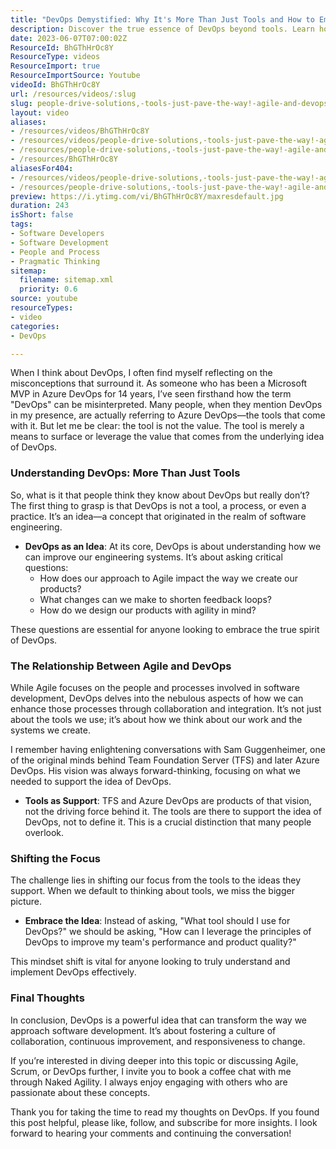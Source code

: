 ```yaml
---
title: "DevOps Demystified: Why It's More Than Just Tools and How to Embrace Its True Value"
description: Discover the true essence of DevOps beyond tools. Learn how to leverage its principles for enhanced collaboration and product quality in software development.
date: 2023-06-07T07:00:02Z
ResourceId: BhGThHrOc8Y
ResourceType: videos
ResourceImport: true
ResourceImportSource: Youtube
videoId: BhGThHrOc8Y
url: /resources/videos/:slug
slug: people-drive-solutions,-tools-just-pave-the-way!-agile-and-devops-are-about-people,-not-tools-
layout: video
aliases:
- /resources/videos/BhGThHrOc8Y
- /resources/videos/people-drive-solutions,-tools-just-pave-the-way!-agile-and-devops-are-about-people,-not-tools-
- /resources/people-drive-solutions,-tools-just-pave-the-way!-agile-and-devops-are-about-people,-not-tools-
- /resources/BhGThHrOc8Y
aliasesFor404:
- /resources/videos/people-drive-solutions,-tools-just-pave-the-way!-agile-and-devops-are-about-people,-not-tools-
- /resources/people-drive-solutions,-tools-just-pave-the-way!-agile-and-devops-are-about-people,-not-tools-
preview: https://i.ytimg.com/vi/BhGThHrOc8Y/maxresdefault.jpg
duration: 243
isShort: false
tags:
- Software Developers
- Software Development
- People and Process
- Pragmatic Thinking
sitemap:
  filename: sitemap.xml
  priority: 0.6
source: youtube
resourceTypes:
- video
categories:
- DevOps

---
```

When I think about DevOps, I often find myself reflecting on the misconceptions that surround it. As someone who has been a Microsoft MVP in Azure DevOps for 14 years, I’ve seen firsthand how the term "DevOps" can be misinterpreted. Many people, when they mention DevOps in my presence, are actually referring to Azure DevOps—the tools that come with it. But let me be clear: the tool is not the value. The tool is merely a means to surface or leverage the value that comes from the underlying idea of DevOps.

### Understanding DevOps: More Than Just Tools

So, what is it that people think they know about DevOps but really don’t? The first thing to grasp is that DevOps is not a tool, a process, or even a practice. It’s an idea—a concept that originated in the realm of software engineering. 

- **DevOps as an Idea**: At its core, DevOps is about understanding how we can improve our engineering systems. It’s about asking critical questions:
  - How does our approach to Agile impact the way we create our products?
  - What changes can we make to shorten feedback loops?
  - How do we design our products with agility in mind?

These questions are essential for anyone looking to embrace the true spirit of DevOps.

### The Relationship Between Agile and DevOps

While Agile focuses on the people and processes involved in software development, DevOps delves into the nebulous aspects of how we can enhance those processes through collaboration and integration. It’s not just about the tools we use; it’s about how we think about our work and the systems we create.

I remember having enlightening conversations with Sam Guggenheimer, one of the original minds behind Team Foundation Server (TFS) and later Azure DevOps. His vision was always forward-thinking, focusing on what we needed to support the idea of DevOps. 

- **Tools as Support**: TFS and Azure DevOps are products of that vision, not the driving force behind it. The tools are there to support the idea of DevOps, not to define it. This is a crucial distinction that many people overlook.

### Shifting the Focus

The challenge lies in shifting our focus from the tools to the ideas they support. When we default to thinking about tools, we miss the bigger picture. 

- **Embrace the Idea**: Instead of asking, "What tool should I use for DevOps?" we should be asking, "How can I leverage the principles of DevOps to improve my team's performance and product quality?"

This mindset shift is vital for anyone looking to truly understand and implement DevOps effectively.

### Final Thoughts

In conclusion, DevOps is a powerful idea that can transform the way we approach software development. It’s about fostering a culture of collaboration, continuous improvement, and responsiveness to change. 

If you’re interested in diving deeper into this topic or discussing Agile, Scrum, or DevOps further, I invite you to book a coffee chat with me through Naked Agility. I always enjoy engaging with others who are passionate about these concepts.

Thank you for taking the time to read my thoughts on DevOps. If you found this post helpful, please like, follow, and subscribe for more insights. I look forward to hearing your comments and continuing the conversation!
